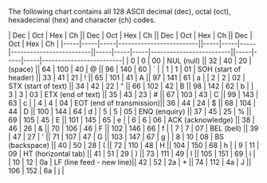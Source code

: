 The following chart contains all 128 ASCII decimal (dec), octal (oct), hexadecimal (hex) and character (ch) codes.

| Dec | Oct | Hex | Ch                      || Dec | Oct | Hex | Ch                      || Dec | Oct | Hex | Ch                      || Dec | Oct | Hex | Ch                      |
|-----|-----|-----|-------------------------||-----|-----|-----|-------------------------||-----|-----|-----|-------------------------||-----|-----|-----|-------------------------| 
| 0   | 0   | 00  | NUL (null)              || 32  | 40  | 20  | (space)                || 64  | 100 | 40  | @                       || 96  | 140 | 60  | `                       |
| 1   | 1   | 01  | SOH (start of header)   || 33  | 41  | 21  | !                      || 65  | 101 | 41  | A                       || 97  | 141 | 61  | a                       |
| 2   | 2   | 02  | STX (start of text)     || 34  | 42  | 22  | "                      || 66  | 102 | 42  | B                       || 98  | 142 | 62  | b                       |
| 3   | 3   | 03  | ETX (end of text)       || 35  | 43  | 23  | #                      || 67  | 103 | 43  | C                       || 99  | 143 | 63  | c                       |
| 4   | 4   | 04  | EOT (end of transmission)|| 36  | 44  | 24  | $                     || 68  | 104 | 44  | D                       || 100 | 144 | 64  | d                       |
| 5   | 5   | 05  | ENQ (enquiry)           || 37  | 45  | 25  | %                      || 69  | 105 | 45  | E                       || 101 | 145 | 65  | e                       |
| 6   | 6   | 06  | ACK (acknowledge)       || 38  | 46  | 26  | &                      || 70  | 106 | 46  | F                       || 102 | 146 | 66  | f                       |
| 7   | 7   | 07  | BEL (bell)              || 39  | 47  | 27  | '                      || 71  | 107 | 47  | G                       || 103 | 147 | 67  | g                       |
| 8   | 10  | 08  | BS (backspace)          || 40  | 50  | 28  | (                      || 72  | 110 | 48  | H                       || 104 | 150 | 68  | h                       |
| 9   | 11  | 09  | HT (horizontal tab)     || 41  | 51  | 29  | )                      || 73  | 111 | 49  | I                       || 105 | 151 | 69  | i                       |
| 10  | 12  | 0a  | LF (line feed - new line)|| 42  | 52  | 2a  | *                     || 74  | 112 | 4a  | J                       || 106 | 152 | 6a  | j                       |
